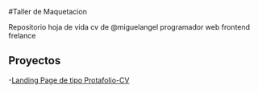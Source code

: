 #Taller de Maquetacion

Repositorio hoja de vida cv de @miguelangel programador web frontend frelance

## Proyectos

-[Landing Page de tipo Protafolio-CV](https://miguel-plugin.github.io/hoja-vida/portafolio-cv)